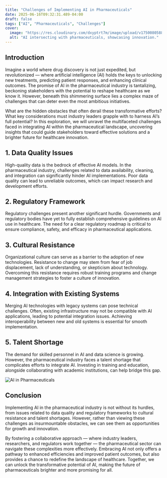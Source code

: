 ```yaml
---
title: "Challenges of Implementing AI in Pharmaceuticals"
date: 2025-06-16T09:32:31.489-04:00
draft: false
tags: ["AI", "Pharmaceuticals", "Challenges"]
cover:
  image: "https://res.cloudinary.com/dxyptrt7m/image/upload/v1750080588/yhumyo0tx1nqd55gbsya.jpg"
  alt: "AI intersecting with pharmaceuticals, showcasing innovation."
---
```


## Introduction

Imagine a world where drug discovery is not just expedited, but revolutionized — where artificial intelligence (AI) holds the keys to unlocking new treatments, predicting patient responses, and enhancing clinical outcomes. The promise of AI in the pharmaceutical industry is tantalizing, beckoning stakeholders with the potential to reshape healthcare as we know it. However, beneath this shimmering surface lies a complex maze of challenges that can deter even the most ambitious initiatives.

What are the hidden obstacles that often derail these transformative efforts? What key considerations must industry leaders grapple with to harness AI’s full potential? In this exploration, we will unravel the multifaceted challenges faced in integrating AI within the pharmaceutical landscape, uncovering insights that could guide stakeholders toward effective solutions and a brighter future for healthcare innovation.

## 1. Data Quality Issues

High-quality data is the bedrock of effective AI models. In the pharmaceutical industry, challenges related to data availability, cleaning, and integration can significantly hinder AI implementations. Poor data quality can lead to unreliable outcomes, which can impact research and development efforts.

## 2. Regulatory Framework

Regulatory challenges present another significant hurdle. Governments and regulatory bodies have yet to fully establish comprehensive guidelines on AI use in healthcare. The need for a clear regulatory roadmap is critical to ensure compliance, safety, and efficacy in pharmaceutical applications.

## 3. Cultural Resistance

Organizational culture can serve as a barrier to the adoption of new technologies. Resistance to change may stem from fear of job displacement, lack of understanding, or skepticism about technology. Overcoming this resistance requires robust training programs and change management strategies to foster a culture of innovation.

## 4. Integration with Existing Systems

Merging AI technologies with legacy systems can pose technical challenges. Often, existing infrastructure may not be compatible with AI applications, leading to potential integration issues. Achieving interoperability between new and old systems is essential for smooth implementation.

## 5. Talent Shortage

The demand for skilled personnel in AI and data science is growing. However, the pharmaceutical industry faces a talent shortage that complicates efforts to integrate AI. Investing in training and education, alongside collaborating with academic institutions, can help bridge this gap.

![AI in Pharmaceuticals](https://res.cloudinary.com/dxyptrt7m/image/upload/v1750080661/pseoxe8jrodeg7itpvoa.jpg)

## Conclusion

Implementing AI in the pharmaceutical industry is not without its hurdles, from issues related to data quality and regulatory frameworks to cultural resistance and talent shortages. However, rather than viewing these challenges as insurmountable obstacles, we can see them as opportunities for growth and innovation.

By fostering a collaborative approach — where industry leaders, researchers, and regulators work together — the pharmaceutical sector can navigate these complexities more effectively. Embracing AI not only offers a pathway to enhanced efficiencies and improved patient outcomes, but also provides a chance to redefine the landscape of healthcare. Together, we can unlock the transformative potential of AI, making the future of pharmaceuticals brighter and more promising for all.
